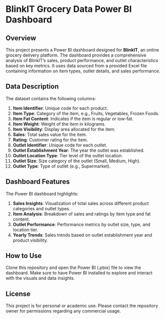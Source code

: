 # BlinkIT Grocery Data Power BI Dashboard

## Overview

This project presents a Power BI dashboard designed for **BlinkIT**, an online grocery delivery platform. The dashboard provides a comprehensive analysis of BlinkIT’s sales, product performance, and outlet characteristics based on key metrics. It uses data sourced from a provided Excel file containing information on item types, outlet details, and sales performance.

## Data Description

The dataset contains the following columns:

1. **Item Identifier**: Unique code for each product.
2. **Item Type**: Category of the item, e.g., Fruits, Vegetables, Frozen Foods.
3. **Item Fat Content**: Indicates if the item is regular or low-fat.
4. **Item Weight**: Weight of the item in kilograms.
5. **Item Visibility**: Display area allocated for the item.
6. **Sales**: Total sales value for the item.
7. **Rating**: Customer rating for the item.
8. **Outlet Identifier**: Unique code for each outlet.
9. **Outlet Establishment Year**: The year the outlet was established.
10. **Outlet Location Type**: Tier level of the outlet location.
11. **Outlet Size**: Size category of the outlet (Small, Medium, High).
12. **Outlet Type**: Type of outlet (e.g., Supermarket).

## Dashboard Features

The Power BI dashboard highlights:

1. **Sales Insights**: Visualization of total sales across different product categories and outlet types.
2. **Item Analysis**: Breakdown of sales and ratings by item type and fat content.
3. **Outlet Performance**: Performance metrics by outlet size, type, and location tier.
4. **Yearly Trends**: Sales trends based on outlet establishment year and product visibility.

## How to Use

Clone this repository and open the Power BI (.pbix) file to view the dashboard. Make sure to have Power BI installed to explore and interact with the visuals and data insights.

## License

This project is for personal or academic use. Please contact the repository owner for permissions regarding any commercial usage.
